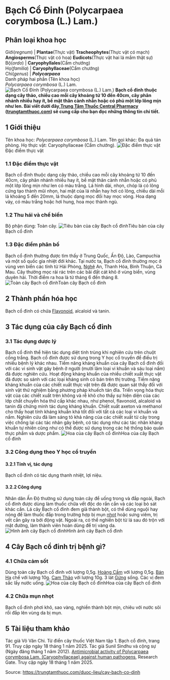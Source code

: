 # Bạch Cổ Đinh (Polycarpaea corymbosa (L.) Lam.)

Phân loại khoa học  
---  
Giới(_regnum_) |  **Plantae**(Thực vật) **Tracheophytes**(Thực vật có mạch) **Angiosperms**(Thực vật có hoa) **Eudicots**(Thực vật hai lá mầm thật sự)  
Bộ(_ordo_) | **Caryophyllales**(Cẩm chướng)  
Họ(_familia_) | **Caryophyllaceae**(Cẩm chướng)  
Chi(_genus_) | **_Polycarpaea_**  
Danh pháp hai phần (Tên khoa học)  
_Polycarpaea corymbosa_ (L.) Lam.  
![Bạch Cổ Đinh \(Polycarpaea corymbosa \(L.\) Lam.\)](https://trungtamthuoc.com/images/others/bach-co-dinh-0416.jpg)
**Bạch cổ đinh thuộc dạng cây thảo, chiều cao mỗi cây khoảng từ 10 đến 40cm, cây phân nhánh nhiều hay ít, bề mặt thân cành nhẵn hoặc có phủ một lớp lông mịn như len. Bài viết dưới đây,[Trung Tâm Thuốc Central Pharmacy](https://trungtamthuoc.com/ "Trung Tâm Thuốc Central Pharmacy") ([trungtamthuoc.com](https://trungtamthuoc.com/ "trungtamthuoc.com")) sẽ cung cấp cho bạn đọc những thông tin chi tiết.**
##  1 Giới thiệu
Tên khoa học: _Polycarpaea corymbosa_ (L.) Lam.
Tên gọi khác: Đa quả tán phòng.
Họ thực vật: Caryophyllaceae (Cẩm chướng).
![Đặc điểm thực vật](https://trungtamthuoc.com/images/item/bach-co-dinh-0.jpg)Đặc điểm thực vật
### 1.1 Đặc điểm thực vật
Bạch cổ đinh thuộc dạng cây thảo, chiều cao mỗi cây khoảng từ 10 đến 40cm, cây phân nhánh nhiều hay ít, bề mặt thân cành nhẵn hoặc có phủ một lớp lông mịn như len có màu trắng.
Lá hình dải, nhọn, chóp lá có lông cứng tạo thành mũi nhọn, hai mặt của lá nhẵn hay hơi có lông, chiều dài mỗi lá khoảng 5 đến 20mm, lá thuộc dạng mọc đối hay mọc vòng.
Hoa dạng vảy, có màu trắng hoặc hơi hung, hoa mọc thành ngù.
### 1.2 Thu hái và chế biến
Bộ phận dùng: Toàn cây.
![Tiêu bản của cây Bạch cổ đinh](https://trungtamthuoc.com/images/item/bach-co-dinh-1.jpg)Tiêu bản của cây Bạch cổ đinh
### 1.3 Đặc điểm phân bố
Bạch cổ đinh thường được tìm thấy ở Trung Quốc, Ấn Độ, Lào, Campuchia và một số quốc gia nhiệt đới khác.
Tại nước ta, Bạch cổ đinh thường mọc ở vùng ven biển các tỉnh từ Hải Phòng, [Nghệ](https://trungtamthuoc.com/duoc-lieu/nghe-21 "Nghệ") An, Thanh Hóa, Bình Thuận, Cà Mau.
Cây thường mọc rải rác trên các bãi đất cát khô ở vùng biển, vùng duyên hải.
Thời điểm ra hoa là từ tháng 6 đến tháng 8.
![Toàn cây Bạch cổ đinh](https://trungtamthuoc.com/images/item/bach-co-dinh-2.jpg)Toàn cây Bạch cổ đinh
##  2 Thành phần hóa học
Bạch cổ đinh có chứa [Flavonoid](https://trungtamthuoc.com/hoat-chat/flavonoid "Flavonoid"), alcaloid và tanin.
##  3 Tác dụng của cây Bạch cổ đinh
### 3.1 Tác dụng dược lý
Bạch cổ đinh thể hiện tác dụng diệt tinh trùng khi nghiên cứu trên chuột cống trắng.
Bạch cổ đinh được sử dụng trong Y học cổ truyền để điều trị nhiều bệnh lý khác nhau. Tiềm năng kháng khuẩn của cây Bạch cổ đinh đối với các vi sinh vật gây bệnh ở người (mười lăm loại vi khuẩn và sáu loại nấm) đã được nghiên cứu. Hoạt động kháng khuẩn của nhiều chiết xuất thực vật đã được so sánh với các loại kháng sinh có bán trên thị trường. Tiềm năng kháng khuẩn của các chiết xuất thực vật trên đã được quan sát thấy đối với sinh vật thử nghiệm bằng phương pháp khuếch tán đĩa. Triển vọng hóa thực vật của các chiết xuất trên không và rễ khô cho thấy sự hiện diện của các lớp chất chuyển hóa thứ cấp khác nhau, như phenol, flavonoid, alcaloid và tanin đã chứng minh tác dụng kháng khuẩn. Chiết xuất axeton và methanol cho thấy hoạt tính kháng khuẩn khá tốt đối với tất cả các loại vi khuẩn và nấm. Nghiên cứu đã làm sáng tỏ khả năng của các chiết xuất từ ​​cây trong việc chống lại các tác nhân gây bệnh, có tác dụng như các tác nhân kháng khuẩn tự nhiên cũng như có thể được sử dụng trong các hệ thống bảo quản thực phẩm và dược phẩm.
![Hoa của cây Bạch cổ đinh](https://trungtamthuoc.com/images/item/bach-co-dinh-3.jpg)Hoa của cây Bạch cổ đinh
### 3.2 Công dụng theo Y học cổ truyền
#### 3.2.1 Tính vị, tác dụng
Bạch cổ đinh có tác dụng thanh nhiệt, lợi niệu.
#### 3.2.2 Công dụng
Nhân dân Ấn Độ thường sử dụng toàn cây để uống trong và đắp ngoài, Bạch cổ đinh được dùng làm thuốc chữa vết độc do rắn cắn và các loại bò sát khác cắn.
Lá cây Bạch cổ đinh đem giã thành bột, có thể dùng nguội hay nóng để làm thuốc đắp trong trường hợp bị mụn [nhọt](https://trungtamthuoc.com/bai-viet/nhot "nhọt") hoặc sưng viêm, trị vết cắn gây ra bởi động vật. Ngoài ra, có thể nghiền bột từ lá sau đó trộn với mật đường, làm thành viên hoàn dùng để trị vàng da.
![Hình ảnh cây Bạch cổ đinh](https://trungtamthuoc.com/images/item/bach-co-dinh-4.jpg)Hình ảnh cây Bạch cổ đinh
##  4 Cây Bạch cổ đinh trị bệnh gì?
### 4.1 Chữa cảm sốt
Dùng toàn cây Bạch cổ đinh với lượng 0,5g.
[Hoàng Cầm](https://trungtamthuoc.com/duoc-lieu/hoang-cam "Hoàng Cầm") với lượng 0,5g.
[Bán Hạ](https://trungtamthuoc.com/duoc-lieu/ban-ha-58 "Bán Hạ") chế với lượng 10g.
[Cam Thảo](https://trungtamthuoc.com/duoc-lieu/cam-thao-32 "Cam Thảo") với lượng 10g.
3 lát [Gừng](https://trungtamthuoc.com/duoc-lieu/gung-14 "Gừng") sống.
Các vị đem sắc lấy nước uống.
![Hoa của cây Bạch cổ đinh](https://trungtamthuoc.com/images/item/bach-co-dinh-5.jpg)Hoa của cây Bạch cổ đinh
### 4.2 Chữa mụn nhọt
Bạch cổ đinh phơi khô, sao vàng, nghiền thành bột mịn, chiêu với nước sôi rồi đắp lên vùng da bị mụn.
##  5 Tài liệu tham khảo
Tác giả Võ Văn Chi. Từ điển cây thuốc Việt Nam tập 1. Bạch cổ đinh, trang 91. Truy cập ngày 18 tháng 1 năm 2025.
Tác giả Sunil Sindhu và cộng sự (Ngày đăng tháng 1 năm 2012). [Antimicrobial activity of Polycarpaea corymbosa Lam. (Caryophyllaceae) against human pathogens](https://www.researchgate.net/publication/286866223_Antimicrobial_activity_of_Polycarpaea_corymbosa_Lam_Caryophyllaceae_against_human_pathogens), Research Gate. Truy cập ngày 18 tháng 1 năm 2025.


Source: https://trungtamthuoc.com/duoc-lieu/cay-bach-co-dinh